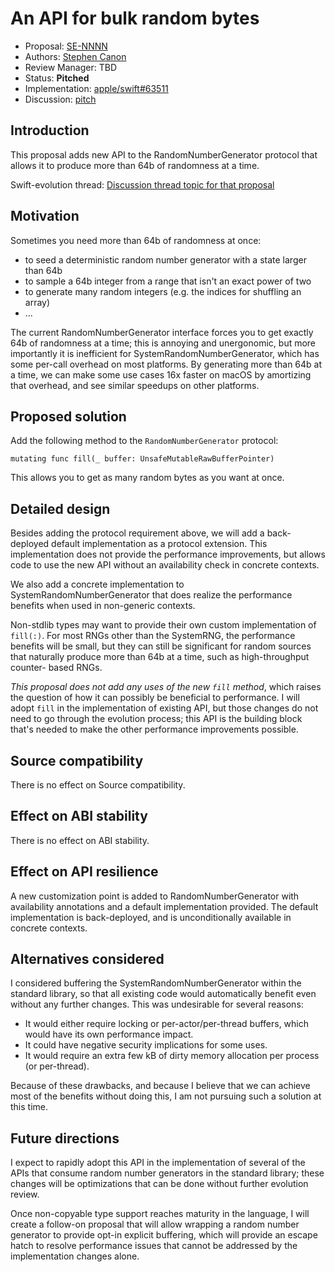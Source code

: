 # An API for bulk random bytes

* Proposal: [SE-NNNN](nnnn-random-fill.md)
* Authors: [Stephen Canon](https://github.com/stephentyrone)
* Review Manager: TBD
* Status: **Pitched**
* Implementation: [apple/swift#63511](https://github.com/apple/swift/pull/63511)
* Discussion: [pitch](https://forums.swift.org/t/an-api-for-bulk-random-bytes/63051)

## Introduction

This proposal adds new API to the RandomNumberGenerator protocol that allows
it to produce more than 64b of randomness at a time.

Swift-evolution thread: [Discussion thread topic for that proposal](https://forums.swift.org/)

## Motivation

Sometimes you need more than 64b of randomness at once:
- to seed a deterministic random number generator with a state larger than 64b
- to sample a 64b integer from a range that isn't an exact power of two
- to generate many random integers (e.g. the indices for shuffling an array)
- ...

The current RandomNumberGenerator interface forces you to get exactly 64b of
randomness at a time; this is annoying and unergonomic, but more importantly
it is inefficient for SystemRandomNumberGenerator, which has some per-call
overhead on most platforms. By generating more than 64b at a time, we can make
some use cases 16x faster on macOS by amortizing that overhead, and see similar
speedups on other platforms.

## Proposed solution

Add the following method to the `RandomNumberGenerator` protocol:
```
mutating func fill(_ buffer: UnsafeMutableRawBufferPointer)
```
This allows you to get as many random bytes as you want at once.

## Detailed design

Besides adding the protocol requirement above, we will add a back-deployed
default implementation as a protocol extension. This implementation does not
provide the performance improvements, but allows code to use the new API 
without an availability check in concrete contexts.

We also add a concrete implementation to SystemRandomNumberGenerator that
does realize the performance benefits when used in non-generic contexts.

Non-stdlib types may want to provide their own custom implementation of 
`fill(:)`. For most RNGs other than the SystemRNG, the performance benefits 
will be  small, but they can still be significant for random sources that 
naturally produce more than 64b at a time, such as high-throughput counter-
based RNGs. 

_This proposal does not add any uses of the new `fill` method_, which raises
the question of how it can possibly be beneficial to performance. I will adopt
`fill` in the implementation of existing API, but those changes do not need
to go through the evolution process; this API is the building block that's
needed to make the other performance improvements possible.

## Source compatibility

There is no effect on Source compatibility.

## Effect on ABI stability

There is no effect on ABI stability.

## Effect on API resilience

A new customization point is added to RandomNumberGenerator with availability
annotations and a default implementation provided. The default implementation
is back-deployed, and is unconditionally available in concrete contexts.

## Alternatives considered

I considered buffering the SystemRandomNumberGenerator within the standard
library, so that all existing code would automatically benefit even without
any further changes. This was undesirable for several reasons:

- It would either require locking or per-actor/per-thread buffers, which would
  have its own performance impact.
- It could have negative security implications for some uses.
- It would require an extra few kB of dirty memory allocation per process (or
  per-thread).
  
Because of these drawbacks, and because I believe that we can achieve most of
the benefits without doing this, I am not pursuing such a solution at this
time.

## Future directions

I expect to rapidly adopt this API in the implementation of several of the
APIs that consume random number generators in the standard library; these
changes will be optimizations that can be done without further evolution
review.

Once non-copyable type support reaches maturity in the language, I will create
a follow-on proposal that will allow wrapping a random number generator to 
provide opt-in explicit buffering, which will provide an escape hatch to
resolve performance issues that cannot be addressed by the implementation
changes alone.
